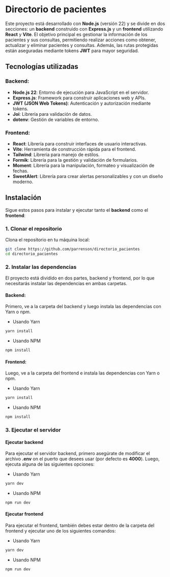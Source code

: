 # Directorio de pacientes

Este proyecto está desarrollado con **Node.js** (versión 22) y se divide en dos secciones: un **backend** construido con **Express.js** y un **frontend** utilizando **React** y **Vite**. El objetivo principal es gestionar la información de los pacientes y sus consultas, permitiendo realizar acciones como obtener, actualizar y eliminar pacientes y consultas. Además, las rutas protegidas están aseguradas mediante tokens **JWT** para mayor seguridad.

## Tecnologías utilizadas

### Backend:

- **Node.js 22**: Entorno de ejecución para JavaScript en el servidor.
- **Express.js**: Framework para construir aplicaciones web y APIs.
- **JWT (JSON Web Tokens)**: Autenticación y autorización mediante tokens.
- **Joi**: Librería para validación de datos.
- **dotenv**: Gestión de variables de entorno.

### Frontend:

- **React**: Librería para construir interfaces de usuario interactivas.
- **Vite**: Herramienta de construcción rápida para el frontend.
- **Tailwind**: Libreria para manejo de estilos.
- **Formik**: Librería para la gestión y validación de formularios.
- **Moment**: Librería para la manipulación, formateo y visualización de fechas.
- **SweetAlert**: Librería para crear alertas personalizables y con un diseño moderno.

## Instalación

Sigue estos pasos para instalar y ejecutar tanto el **backend** como el **frontend**:

### 1. Clonar el repositorio

Clona el repositorio en tu máquina local:

```bash
git clone https://github.com/parrenson/directorio_pacientes
cd directorio_pacientes
```

### 2. Instalar las dependencias

El proyecto está dividido en dos partes, backend y frontend, por lo que necesitarás instalar las dependencias en ambas carpetas.

#### Backend:

Primero, ve a la carpeta del backend y luego instala las dependencias con Yarn o npm.

- Usando Yarn

```bash
yarn install
```

- Usando NPM

```bash
npm install
```

#### Frontend:

Luego, ve a la carpeta del frontend e instala las dependencias con Yarn o npm.

- Usando Yarn

```bash
yarn install
```

- Usando NPM

```bash
npm install
```

### 3. Ejecutar el servidor

#### Ejecutar backend

Para ejecutar el servidor backend, primero asegúrate de modificar el archivo **.env** on el puerto que desees usar (por defecto es **4000**). Luego, ejecuta alguna de las siguientes opciones:

- Usando Yarn

```bash
yarn dev
```

- Usando NPM

```bash
npm run dev
```

#### Ejecutar frontend

Para ejecutar el frontend, también debes estar dentro de la carpeta del frontend y ejecutar uno de los siguientes comandos:
- Usando Yarn

```bash
yarn dev
```

- Usando NPM

```bash
npm run dev